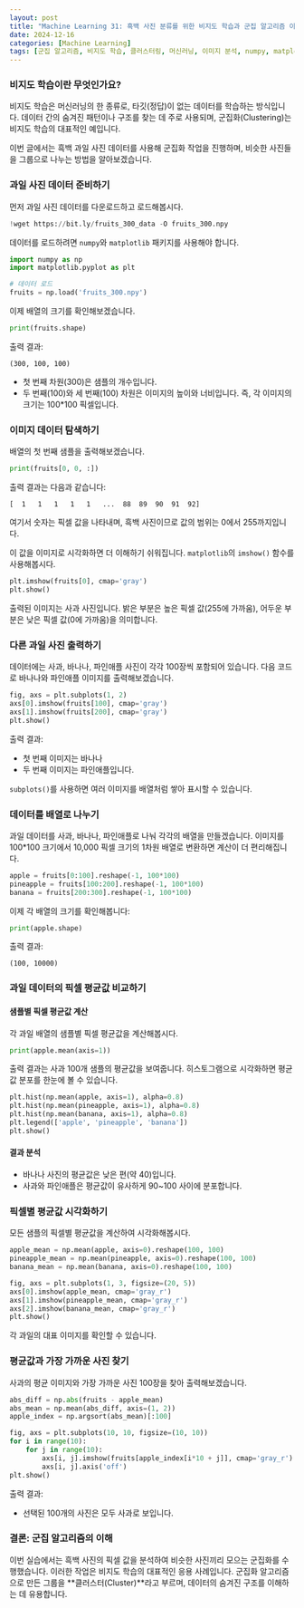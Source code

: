 ```yaml
---
layout: post
title: "Machine Learning 31: 흑백 사진 분류를 위한 비지도 학습과 군집 알고리즘 이해하기"
date: 2024-12-16
categories: [Machine Learning]
tags: [군집 알고리즘, 비지도 학습, 클러스터링, 머신러닝, 이미지 분석, numpy, matplotlib]
---
```



### 비지도 학습이란 무엇인가요?
비지도 학습은 머신러닝의 한 종류로, 타깃(정답)이 없는 데이터를 학습하는 방식입니다. 데이터 간의 숨겨진 패턴이나 구조를 찾는 데 주로 사용되며, 군집화(Clustering)는 비지도 학습의 대표적인 예입니다.

이번 글에서는 흑백 과일 사진 데이터를 사용해 군집화 작업을 진행하며, 비슷한 사진들을 그룹으로 나누는 방법을 알아보겠습니다.


### 과일 사진 데이터 준비하기
먼저 과일 사진 데이터를 다운로드하고 로드해봅시다.

```python
!wget https://bit.ly/fruits_300_data -O fruits_300.npy
```

데이터를 로드하려면 `numpy`와 `matplotlib` 패키지를 사용해야 합니다.

```python
import numpy as np
import matplotlib.pyplot as plt

# 데이터 로드
fruits = np.load('fruits_300.npy')
```

이제 배열의 크기를 확인해보겠습니다.

```python
print(fruits.shape)
```

출력 결과:

```
(300, 100, 100)
```

- 첫 번째 차원(300)은 샘플의 개수입니다.
- 두 번째(100)와 세 번째(100) 차원은 이미지의 높이와 너비입니다. 즉, 각 이미지의 크기는 100\*100 픽셀입니다.


### 이미지 데이터 탐색하기
배열의 첫 번째 샘플을 출력해보겠습니다.

```python
print(fruits[0, 0, :])
```

출력 결과는 다음과 같습니다:

```
[  1   1   1   1   1   ...  88  89  90  91  92]
```

여기서 숫자는 픽셀 값을 나타내며, 흑백 사진이므로 값의 범위는 0에서 255까지입니다.

이 값을 이미지로 시각화하면 더 이해하기 쉬워집니다. `matplotlib`의 `imshow()` 함수를 사용해봅시다.

```python
plt.imshow(fruits[0], cmap='gray')
plt.show()
```

출력된 이미지는 사과 사진입니다. 밝은 부분은 높은 픽셀 값(255에 가까움), 어두운 부분은 낮은 픽셀 값(0에 가까움)을 의미합니다.


### 다른 과일 사진 출력하기
데이터에는 사과, 바나나, 파인애플 사진이 각각 100장씩 포함되어 있습니다. 다음 코드로 바나나와 파인애플 이미지를 출력해보겠습니다.

```python
fig, axs = plt.subplots(1, 2)
axs[0].imshow(fruits[100], cmap='gray')
axs[1].imshow(fruits[200], cmap='gray')
plt.show()
```

출력 결과:
- 첫 번째 이미지는 바나나
- 두 번째 이미지는 파인애플입니다.

`subplots()`를 사용하면 여러 이미지를 배열처럼 쌓아 표시할 수 있습니다.


### 데이터를 배열로 나누기
과일 데이터를 사과, 바나나, 파인애플로 나눠 각각의 배열을 만들겠습니다. 이미지를 100\*100 크기에서 10,000 픽셀 크기의 1차원 배열로 변환하면 계산이 더 편리해집니다.

```python
apple = fruits[0:100].reshape(-1, 100*100)
pineapple = fruits[100:200].reshape(-1, 100*100)
banana = fruits[200:300].reshape(-1, 100*100)
```

이제 각 배열의 크기를 확인해봅니다:

```python
print(apple.shape)
```

출력 결과:

```
(100, 10000)
```


### 과일 데이터의 픽셀 평균값 비교하기
#### 샘플별 픽셀 평균값 계산
각 과일 배열의 샘플별 픽셀 평균값을 계산해봅시다.

```python
print(apple.mean(axis=1))
```

출력 결과는 사과 100개 샘플의 평균값을 보여줍니다. 히스토그램으로 시각화하면 평균값 분포를 한눈에 볼 수 있습니다.

```python
plt.hist(np.mean(apple, axis=1), alpha=0.8)
plt.hist(np.mean(pineapple, axis=1), alpha=0.8)
plt.hist(np.mean(banana, axis=1), alpha=0.8)
plt.legend(['apple', 'pineapple', 'banana'])
plt.show()
```

#### 결과 분석
- 바나나 사진의 평균값은 낮은 편(약 40)입니다.
- 사과와 파인애플은 평균값이 유사하게 90~100 사이에 분포합니다.


### 픽셀별 평균값 시각화하기
모든 샘플의 픽셀별 평균값을 계산하여 시각화해봅시다.

```python
apple_mean = np.mean(apple, axis=0).reshape(100, 100)
pineapple_mean = np.mean(pineapple, axis=0).reshape(100, 100)
banana_mean = np.mean(banana, axis=0).reshape(100, 100)

fig, axs = plt.subplots(1, 3, figsize=(20, 5))
axs[0].imshow(apple_mean, cmap='gray_r')
axs[1].imshow(pineapple_mean, cmap='gray_r')
axs[2].imshow(banana_mean, cmap='gray_r')
plt.show()
```

각 과일의 대표 이미지를 확인할 수 있습니다.


### 평균값과 가장 가까운 사진 찾기
사과의 평균 이미지와 가장 가까운 사진 100장을 찾아 출력해보겠습니다.

```python
abs_diff = np.abs(fruits - apple_mean)
abs_mean = np.mean(abs_diff, axis=(1, 2))
apple_index = np.argsort(abs_mean)[:100]

fig, axs = plt.subplots(10, 10, figsize=(10, 10))
for i in range(10):
    for j in range(10):
        axs[i, j].imshow(fruits[apple_index[i*10 + j]], cmap='gray_r')
        axs[i, j].axis('off')
plt.show()
```

출력 결과:
- 선택된 100개의 사진은 모두 사과로 보입니다.


### 결론: 군집 알고리즘의 이해
이번 실습에서는 흑백 사진의 픽셀 값을 분석하여 비슷한 사진끼리 모으는 군집화를 수행했습니다. 이러한 작업은 비지도 학습의 대표적인 응용 사례입니다. 군집화 알고리즘으로 만든 그룹을 **클러스터(Cluster)**라고 부르며, 데이터의 숨겨진 구조를 이해하는 데 유용합니다.

